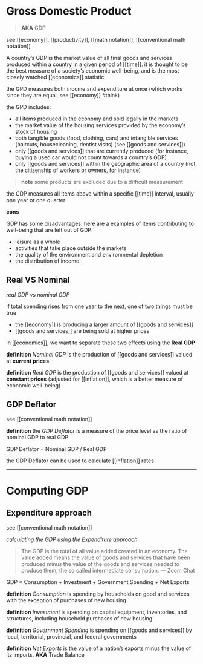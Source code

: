 # Gross Domestic Product

> **AKA** GDP

see [[economy]], [[productivity]], [[math notation]], [[conventional math notation]]

A country’s GDP is the market value of all final goods and services produced within a country in a given period of [[time]]. it is thought to be the best measure of a society’s economic well-being, and is the most closely watched [[economics]] statistic

the GPD measures both income and expenditure at once (which works since they are equal, see [[economy]] #think)

the GPD includes:

- all items produced in the economy and sold legally in the markets
- the market value of the housing services provided by the economy’s stock of housing
- both tangible goods (food, clothing, cars) and intangible services (haircuts, housecleaning, dentist visits) (see [[goods and services]])
- only [[goods and services]] that are currently produced (for instance, buying a used car would not count towards a country’s GDP)
- only [[goods and services]] within the geographic area of a country (not the citizenship of workers or owners, for instance)

> **note** some products are excluded due to a difficult measurement

the GDP measures all items above within a specific [[time]] interval, usually one year or one quarter

**cons**

GDP has some disadvantages. here are a examples of items contributing to well-being that are left out of GDP:

- leisure as a whole
- activities that take place outside the markets
- the quality of the environment and environmental depletion
- the distribution of income

## Real VS Nominal

_real GDP vs nominal GDP_

if total spending rises from one year to the next, one of two things must be true

- the [[economy]] is producing a larger amount of [[goods and services]]
- [[goods and services]] are being sold at higher prices

in [[economics]], we want to separate these two effects using the **Real GDP**

**definition** _Nominal GDP_ is the production of [[goods and services]] valued at **current prices**

**definition** _Real GDP_ is the production of [[goods and services]] valued at **constant prices** (adjusted for [[inflation]], which is a better measure of economic well-being)

## GDP Deflator

see [[conventional math notation]]

**definition** the _GDP Deflator_ is a measure of the price level as the ratio of nominal GDP to real GDP

GDP Deflator = Nominal GDP / Real GDP

the GDP Deflator can be used to calculate [[inflation]] rates

---

# Computing GDP

## Expenditure approach

see [[conventional math notation]]

_calculating the GDP using the Expenditure approach_

> The GDP is the total of all value added created in an economy. The value added means the value of goods and services that have been produced minus the value of the goods and services needed to produce them, the so called intermediate consumption. &mdash; Zoom Chat

GDP = Consumption + Investment + Government Spending + Net Exports

**definition** _Consumption_ is spending by households on good and services, with the exception of purchases of new housing

**definition** _Investment_ is spending on capital equipment, inventories, and structures, including household purchases of new housing

**definition** _Government Spending_ is spending on [[goods and services]] by local, territorial, provincial, and federal governments

**definition** _Net Exports_ is the value of a nation’s exports minus the value of its imports. **AKA** Trade Balance

